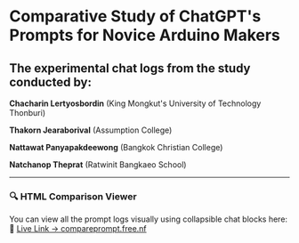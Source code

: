 # Comparative Study of ChatGPT's Prompts for Novice Arduino Makers

## The experimental chat logs from the study conducted by:
**Chacharin Lertyosbordin** (King Mongkut's University of Technology Thonburi)

**Thakorn Jearaborival** (Assumption College)

**Nattawat Panyapakdeewong** (Bangkok Christian College)

**Natchanop Theprat** (Ratwinit Bangkaeo School)

---
### 🔍 HTML Comparison Viewer
You can view all the prompt logs visually using collapsible chat blocks here:  
📎 [Live Link → compareprompt.free.nf](https://compareprompt.free.nf/)
